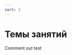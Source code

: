 ```yaml
---
sort: 2
---
```


# Темы занятий

<!--
```
{% raw %}{% include list.liquid all=true %}{% endraw %}

{% include list.liquid all=true %}
```

{% include list.liquid all=true %}
-->

Comment out test
